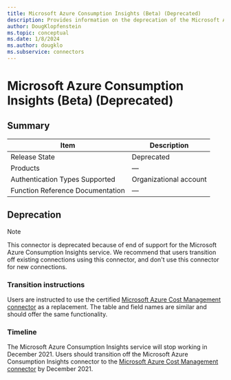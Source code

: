 ```yaml
---
title: Microsoft Azure Consumption Insights (Beta) (Deprecated)
description: Provides information on the deprecation of the Microsoft Azure Consumption Insights connector.
author: DougKlopfenstein
ms.topic: conceptual
ms.date: 1/8/2024
ms.author: dougklo
ms.subservice: connectors
---
```


# Microsoft Azure Consumption Insights (Beta) (Deprecated)

## Summary

| Item | Description |
| ---- | ----------- |
| Release State | Deprecated |
| Products | &mdash; |
| Authentication Types Supported | Organizational account |
| Function Reference Documentation | &mdash; |

## Deprecation

> [!NOTE]
> This connector is deprecated because of end of support for the Microsoft Azure Consumption Insights service. We recommend that users transition off existing connections using this connector, and don't use this connector for new connections.

### Transition instructions

Users are instructed to use the certified [Microsoft Azure Cost Management connector](azure-cost-management.md) as a replacement. The table and field names are similar and should offer the same functionality.

### Timeline

The Microsoft Azure Consumption Insights service will stop working in December 2021. Users should transition off the Microsoft Azure Consumption Insights connector to the [Microsoft Azure Cost Management connector](azure-cost-management.md) by December 2021.
